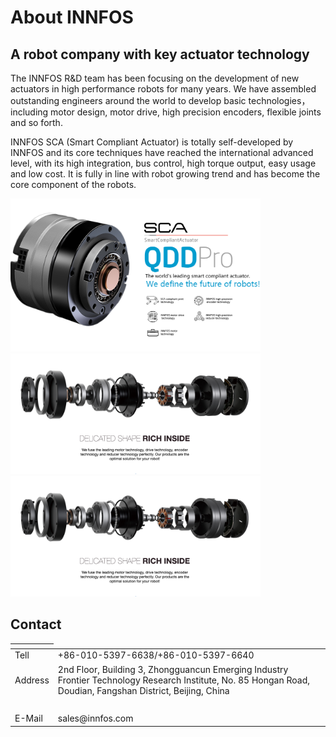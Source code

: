 # About INNFOS


## A robot company with key actuator technology

The INNFOS R&D team has been focusing on the development of new actuators in high performance robots for many years. We have assembled outstanding engineers around the world to develop basic technologies，including motor design, motor drive, high precision encoders, flexible joints and so forth.

INNFOS SCA (Smart Compliant Actuator) is totally self-developed by INNFOS and its core techniques have reached the international advanced level, with its high integration, bus control, high torque output, easy usage and low cost. It is fully in line with robot growing trend and has become the core component of the robots.

<img src="../img/About 1.png" style="width:400px">
<img src="../img/About 2.png" style="width:400px">
<img src="../img/About 2.png" style="width:400px">


## Contact

<table class="tableizer-table">
<thead><tr class="tableizer-firstrow"><th></th></tr></thead><tbody>
 <tr><td>Tell</td><td>+86-010-5397-6638/+86-010-5397-6640</td></tr>
 <tr><td>Address</td><td>2nd Floor, Building 3, Zhongguancun Emerging Industry Frontier Technology Research Institute, No. 85 Hongan Road, Doudian, Fangshan District, Beijing, China</td></tr>
 <tr><td>&nbsp;</td></tr>
 <tr><td>E-Mail</td><td>sales@innfos.com</td></tr>
</tbody></table>
